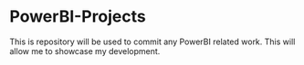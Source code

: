 # PowerBI-Projects
 This is repository will be used to commit any PowerBI related work.
 This will allow me to showcase my development.
